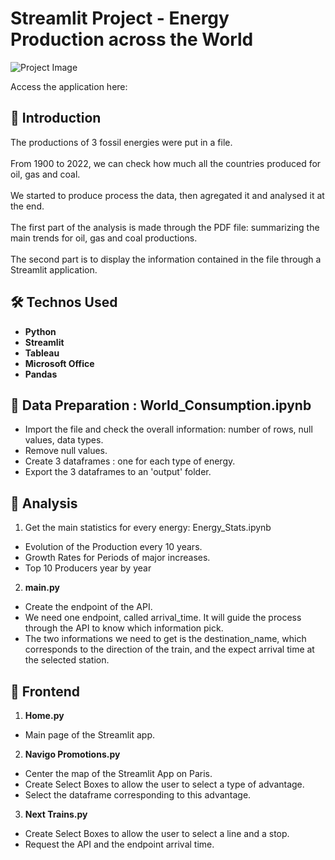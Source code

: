 # Streamlit Project - Energy Production across the World

![Project Image](https://justenergy.com/wp-content/uploads/2023/08/energy-production-and-consumption-on-the-environment.jpeg)

Access the application here:

## 🚀 Introduction

The productions of 3 fossil energies were put in a file.<br><br>
From 1900 to 2022, we can check how much all the countries produced for oil, gas and coal.<br><br>
We started to produce process the data, then agregated it and analysed it at the end.<br><br>
The first part of the analysis is made through the PDF file: summarizing the main trends for oil, gas and coal productions.<br><br>
The second part is to display the information contained in the file through a Streamlit application.

## 🛠️ Technos Used

- **Python**
- **Streamlit**
- **Tableau**
- **Microsoft Office**
- **Pandas**

## 🔑 Data Preparation : World_Consumption.ipynb
- Import the file and check the overall information: number of rows, null values, data types.
- Remove null values.
- Create 3 dataframes : one for each type of energy.
- Export the 3 dataframes to an 'output' folder.

## 🔑 Analysis

1. Get the main statistics for every energy: Energy_Stats.ipynb
- Evolution of the Production every 10 years.
- Growth Rates for Periods of major increases.
- Top 10 Producers year by year
  
2. **main.py**
- Create the endpoint of the API.
- We need one endpoint, called arrival_time. It will guide the process through the API to know which information pick.
- The two informations we need to get is the destination_name, which corresponds to the direction of the train, and the expect arrival time at the selected station.

## 🔑 Frontend

1. **Home.py**
- Main page of the Streamlit app.

2. **Navigo Promotions.py**
- Center the map of the Streamlit App on Paris.
- Create Select Boxes to allow the user to select a type of advantage.
- Select the dataframe corresponding to this advantage.

3. **Next Trains.py**
- Create Select Boxes to allow the user to select a line and a stop.
- Request the API and the endpoint arrival time.

